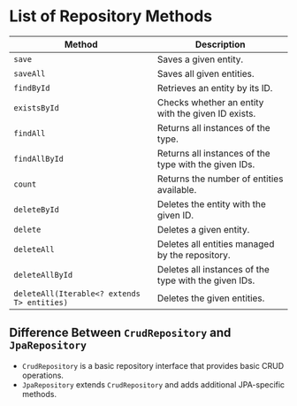 # List of Repository Methods

| Method                          | Description |
|---------------------------------|-------------|
| `save`                          | Saves a given entity. |
| `saveAll`                       | Saves all given entities. |
| `findById`                      | Retrieves an entity by its ID. |
| `existsById`                    | Checks whether an entity with the given ID exists. |
| `findAll`                       | Returns all instances of the type. |
| `findAllById`                   | Returns all instances of the type with the given IDs. |
| `count`                         | Returns the number of entities available. |
| `deleteById`                    | Deletes the entity with the given ID. |
| `delete`                        | Deletes a given entity. |
| `deleteAll`                     | Deletes all entities managed by the repository. |
| `deleteAllById`                 | Deletes all instances of the type with the given IDs. |
| `deleteAll(Iterable<? extends T> entities)` | Deletes the given entities. |

## Difference Between `CrudRepository` and `JpaRepository`

- `CrudRepository` is a basic repository interface that provides basic CRUD operations.
- `JpaRepository` extends `CrudRepository` and adds additional JPA-specific methods.
